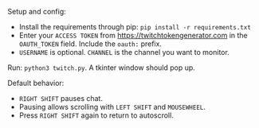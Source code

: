 Setup and config:
- Install the requirements through pip: `pip install -r requirements.txt`
- Enter your `ACCESS TOKEN` from https://twitchtokengenerator.com in the `OAUTH_TOKEN` field. Include the `oauth:` prefix.
- `USERNAME` is optional. `CHANNEL` is the channel you want to monitor.

Run:
`python3 twitch.py`. A tkinter window should pop up.

Default behavior:
- `RIGHT SHIFT` pauses chat.
- Pausing allows scrolling with `LEFT SHIFT` and `MOUSEWHEEL`.
- Press `RIGHT SHIFT` again to return to autoscroll.

